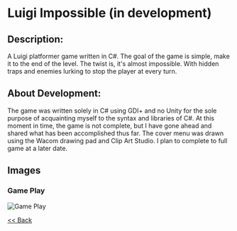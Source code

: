 # Luigi Impossible (in development)

## Description: 
A Luigi platformer game written in C#. The goal of the game is simple, make it to the end of the level. The twist is, it's almost 
impossible. With hidden traps and enemies lurking to stop the player at every turn. 

## About Development:
The game was written solely in C# using GDI+ and no Unity for the sole purpose of acquainting myself to the syntax and libraries of C#.
At this moment in time, the game is not complete, but I have gone ahead and shared what has been accomplished thus far. The cover menu was
drawn using the Wacom drawing pad and Clip Art Studio. I plan to complete to full game at a later date.


## Images

### Game Play
![Game Play](https://zevyirmiyahu.github.io/images/Luigi_Images/Luigi1.png)


[<< Back](http://zevyirmiyahu.github.io)

